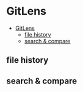 # GitLens

- [GitLens](#gitlens)
  - [file history](#file-history)
  - [search \& compare](#search--compare)

## file history

## search & compare
